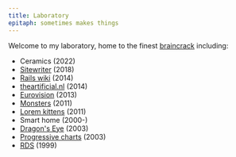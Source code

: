 ```yaml
---
title: Laboratory
epitaph: sometimes makes things
---
```


Welcome to my laboratory, home to the finest [braincrack](https://www.youtube.com/watch?v=0sHCQWjTrJ8) including:

* Ceramics (2022)
* [Sitewriter](https://github.com/gerwitz/sitewriter/) (2018)
* [Rails wiki](./the-artificial/wiki/) (2014)
* [theartificial.nl](./the-artificial/website/) (2014)
* [Eurovision](./eurovision-2013/) (2013)
* [Monsters](./fur/) (2011)
* [Lorem kittens](./placekitten/) (2011)
* Smart home (2000-)
* [Dragon's Eye](./dragons-eye/) (2003)
* [Progressive charts](/2009/04/12/progressive-charts.html) (2003)
* [RDS](/2003/11/26/client-servers-communicating-with-server-servers-through-clients.html) (1999)
